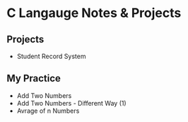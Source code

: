 # C Langauge Notes & Projects

## Projects

- Student Record System

## My Practice

- Add Two Numbers
- Add Two Numbers - Different Way (1) 
- Avrage of n Numbers